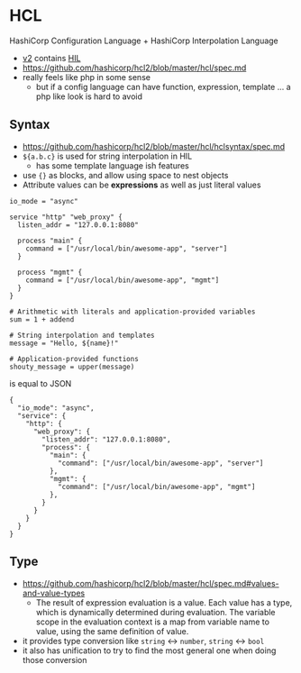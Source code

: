 # HCL

HashiCorp Configuration Language + HashiCorp Interpolation Language

- [v2](https://github.com/hashicorp/hcl2) contains [HIL](https://github.com/hashicorp/hil)
- https://github.com/hashicorp/hcl2/blob/master/hcl/spec.md
- really feels like php in some sense
  - but if a config language can have function, expression, template ... a php like look is hard to avoid

## Syntax

- https://github.com/hashicorp/hcl2/blob/master/hcl/hclsyntax/spec.md
- `${a.b.c}` is used for string interpolation in HIL
  - has some template language ish features
- use `{}` as blocks, and allow using space to nest objects
- Attribute values can be **expressions** as well as just literal values


````
io_mode = "async"

service "http" "web_proxy" {
  listen_addr = "127.0.0.1:8080"
  
  process "main" {
    command = ["/usr/local/bin/awesome-app", "server"]
  }

  process "mgmt" {
    command = ["/usr/local/bin/awesome-app", "mgmt"]
  }
}

# Arithmetic with literals and application-provided variables
sum = 1 + addend

# String interpolation and templates
message = "Hello, ${name}!"

# Application-provided functions
shouty_message = upper(message)
````

is equal to JSON

````
{
  "io_mode": "async",
  "service": {
    "http": {
      "web_proxy": {
        "listen_addr": "127.0.0.1:8080",
        "process": {
          "main": {
            "command": ["/usr/local/bin/awesome-app", "server"]
          },
          "mgmt": {
            "command": ["/usr/local/bin/awesome-app", "mgmt"]
          },
        }
      }
    }
  }
}
````

## Type

- https://github.com/hashicorp/hcl2/blob/master/hcl/spec.md#values-and-value-types
  - The result of expression evaluation is a value. Each value has a type, which is dynamically determined during evaluation. The variable scope in the evaluation context is a map from variable name to value, using the same definition of value.
- it provides type conversion like `string` <-> `number`, `string` <-> `bool`
- it also has unification to try to find the most general one when doing those conversion 
